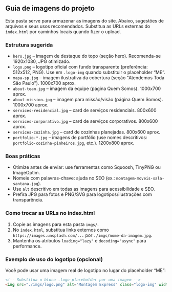 ## Guia de imagens do projeto

Esta pasta serve para armazenar as imagens do site. Abaixo, sugestões de arquivos e seus usos recomendados. Substitua as URLs externas do `index.html` por caminhos locais quando fizer o upload.

### Estrutura sugerida
- `hero.jpg` – imagem de destaque do topo (seção hero). Recomenda-se 1920x1080, JPG otimizado.
- `logo.png` – logotipo oficial com fundo transparente (preferência: 512x512, PNG). Use em `.logo-img` quando substituir o placeholder “ME”.
- `mapa-sp.jpg` – imagem ilustrativa da cobertura (seção "Atendemos Toda São Paulo"). 1000x700 aprox.
- `about-team.jpg` – imagem da equipe (página Quem Somos). 1000x700 aprox.
- `about-mission.jpg` – imagem para missão/visão (página Quem Somos). 1000x700 aprox.
- `services-residencial.jpg` – card de serviços residenciais. 800x600 aprox.
- `services-corporativo.jpg` – card de serviços corporativos. 800x600 aprox.
- `services-cozinha.jpg` – card de cozinhas planejadas. 800x600 aprox.
- `portfolio-*.jpg` – imagens de portfólio (use nomes descritivos: `portfolio-cozinha-pinheiros.jpg`, etc.). 1200x800 aprox.

### Boas práticas
- Otimize antes de enviar: use ferramentas como Squoosh, TinyPNG ou ImageOptim.
- Nomeie com palavras-chave: ajuda no SEO (ex.: `montagem-moveis-sala-santana.jpg`).
- Use `alt` descritivo em todas as imagens para acessibilidade e SEO.
- Prefira JPG para fotos e PNG/SVG para logotipos/ilustrações com transparência.

### Como trocar as URLs no index.html
1. Copie as imagens para esta pasta `imgs/`.
2. No `index.html`, substitua links externos como `https://images.unsplash.com/...` por `./imgs/nome-da-imagem.jpg`.
3. Mantenha os atributos `loading="lazy"` e `decoding="async"` para performance.

### Exemplo de uso do logotipo (opcional)
Você pode usar uma imagem real de logotipo no lugar do placeholder “ME”:

```html
<!-- Substitua o bloco .logo-placeholder por uma imagem -->
<img src="./imgs/logo.png" alt="Montagem Express" class="logo-img" width="50" height="50" />
```


